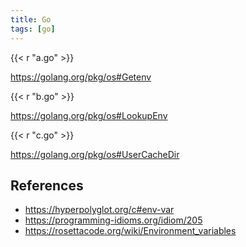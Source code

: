 ```yaml
---
title: Go
tags: [go]
---
```


{{< r "a.go" >}}

<https://golang.org/pkg/os#Getenv>

{{< r "b.go" >}}

<https://golang.org/pkg/os#LookupEnv>

{{< r "c.go" >}}

<https://golang.org/pkg/os#UserCacheDir>

## References

- <https://hyperpolyglot.org/c#env-var>
- <https://programming-idioms.org/idiom/205>
- <https://rosettacode.org/wiki/Environment_variables>
